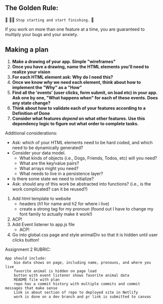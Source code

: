 ## The Golden Rule:

🦸 🦸‍♂️ `Stop starting and start finishing.` 🏁

If you work on more than one feature at a time, you are guaranteed to multiply your bugs and your anxiety.

## Making a plan

1. **Make a drawing of your app. Simple "wireframes"**
1. **Once you have a drawing, name the HTML elements you'll need to realize your vision**
1. **For each HTML element ask: Why do I need this?**
1. **Once we know _why_ we need each element, think about how to implement the "Why" as a "How"**
1. **Find all the 'events' (user clicks, form submit, on load etc) in your app. Ask one by one, "What happens when" for each of these events. Does any state change?**
1. **Think about how to validate each of your features according to a Definition of Done**
1. **Consider what features _depend_ on what other features. Use this dependency logic to figure out what order to complete tasks.**

Additional considerations:

-   Ask: which of your HTML elements need to be hard coded, and which need to be dynamically generated?
-   Consider your data model.
    -   What kinds of objects (i.e., Dogs, Friends, Todos, etc) will you need?
    -   What are the key/value pairs?
    -   What arrays might you need?
    -   What needs to live in a persistence layer?
-   Is there some state we need to initialize?
-   Ask: should any of this work be abstracted into functions? (i.e., is the work complicated? can it be reused?)

1. Add html template to website
    - headers (h1 for name and h2 for where i live)
    - create a strong tag for my pronoun (found out I have to change my font family to actually make it work!)
2. ACP!
3. Add Event listener to app.js file
    - ACP!
4. Go into global.css page and style animalDiv so that it is hidden until user clicks button!


Assignment 2 RUBRIC:

    App should include:
        bio data shows on page, including name, pronouns, and where you live
        favorite animal is hidden on page load
        button with event listener shows favorite animal data
        README file with plan
        repo has a commit history with multiple commits and commit messages that make sense
        Link in about section of repo to deployed site in Netlify
        work is done on a dev branch and pr link is submitted to canvas